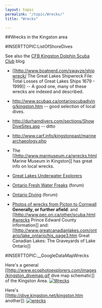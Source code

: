 ```yaml
---
layout: topic
permalink: "/topic/Wrecks/"
title: "Wrecks"

---
```


##Wrecks in the Kingston area

<div class="sidebar"  style="width:300px">
#INSERTTOPIC:ListOfShoreDives


See also the <a href="http://dolphinscubaclub.blogspot.com/">CFB Kingston Dolphin Scuba Club</a> blog

* [[http://www.boatnerd.com/swayze/shipwreck/ The Great Lakes Shipwreck File: Total Losses of Great Lakes Ships 1679 - 1999]] -- A good one, many of these wrecks are indexed and described.
*  http://www.scubaq.ca/ontarioscubadiving/kingston.htm -- good selection of local dives.

*  http://durhamdivers.com/sections/ShowDiveSites.asp -- ditto
*  http://www.carf.info/kingstonpast/marinearchaeology.php
* The [[http://www.marmuseum.ca/wrecks.html Marine Museum in Kingston]] has great info on local wrecks.
*  <a href="http://www.gluediveclub.com/">Great Lakes Underwater Explorers</a>
* <a href="http://www.scubaboard.com/forums/ontario-fresh-water-freaks/">Ontario Fresh Water Freaks</a> (forum)
* <a href="http://www.ontariodiving.com">Ontario Diving</a> (forum)
* <a href="http://www.Kingstonunderwater.com">Photos of wrecks from Picton to Cornwall</a>
<b>Generally, or further afield</b>:
and [[http://www.pec.on.ca/other/scuba.html#wrecks Prince Edward County information]]
and: [[http://www.greatcanadianlakes.com/ontario/lake_ontario/his_page3.htm Great Canadian Lakes: The Graveyards of Lake Ontario]]

#INSERTTOPIC:__GoogleDataMapWrecks

Here's a general [[http://www.ecophotoexplorers.com/images/kingston_divemap.gif dive map schematic]] of the Kingston Area.
<a href="http://www.ecophotoexplorers.com/images/kingston_divemap.gif"><img src="http://k7waterfront.org/Images/th_ecophotoexplorers.jpg" class="imagelink" alt="Wrecks"></a>

Here's [[http://dive.kingston.net/kingston.htm another]]:
<a href="http://dive.kingston.net/kingston.htm"><img src="http://k7waterfront.org/Images/th_divekingstonnet.gif" alt="wrecks" class="imagelink"></a></div>




